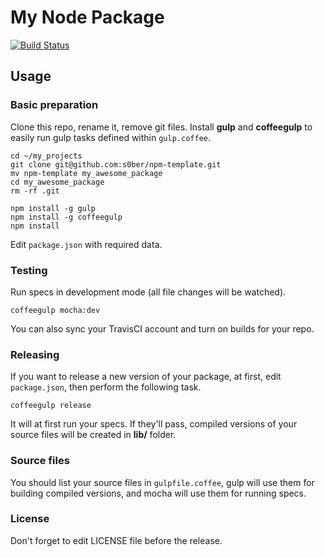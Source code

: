 My Node Package
=====
[![Build Status](https://travis-ci.org/s0ber/npm-template.png?branch=master)](https://travis-ci.org/s0ber/npm-template)

## Usage

### Basic preparation

Clone this repo, rename it, remove git files. Install **gulp** and **coffeegulp** to easily run gulp tasks defined within ```gulp.coffee```.

```
cd ~/my_projects
git clone git@github.com:s0ber/npm-template.git
mv npm-template my_awesome_package
cd my_awesome_package
rm -rf .git

npm install -g gulp
npm install -g coffeegulp
npm install
```

Edit ```package.json``` with required data.

### Testing

Run specs in development mode (all file changes will be watched).

```
coffeegulp mocha:dev
```

You can also sync your TravisCI account and turn on builds for your repo.

### Releasing

If you want to release a new version of your package, at first, edit ```package.json```, then perform the following task.

```
coffeegulp release
```

It will at first run your specs. If they'll pass, compiled versions of your source files will be created in **lib/** folder.


### Source files

You should list your source files in ```gulpfile.coffee```, gulp will use them for building compiled versions, and mocha will use them for running specs.

### License

Don't forget to edit LICENSE file before the release.

